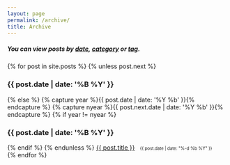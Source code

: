 ```yaml
---
layout: page
permalink: /archive/
title: Archive
---
```

<h5>You can view posts by <a href="/archive/">date</a>, <a href="/categories">category</a> or <a href="/tags">tag</a>.</h5>

<div class="post">
	{% for post in site.posts %}
	{% unless post.next %}
	<h3>{{ post.date | date: '%B %Y' }}</h3>
	{% else %}
	{% capture year %}{{ post.date | date: '%Y %b' }}{% endcapture %}
	{% capture nyear %}{{ post.next.date | date: '%Y %b' }}{% endcapture %}
	{% if year != nyear %}
	<h3>{{ post.date | date: '%B %Y' }}</h3>
	{% endif %}
	{% endunless %}
    <a href="{{ post.url }}">{{ post.title }}</a>&nbsp;&nbsp;
	  <small><small><time datetime="{{ post.date | date_to_xmlschema }}">{{ post.date | date: "%-d %b %Y" }}</time></small></small><br>
	{% endfor %}
</div>
